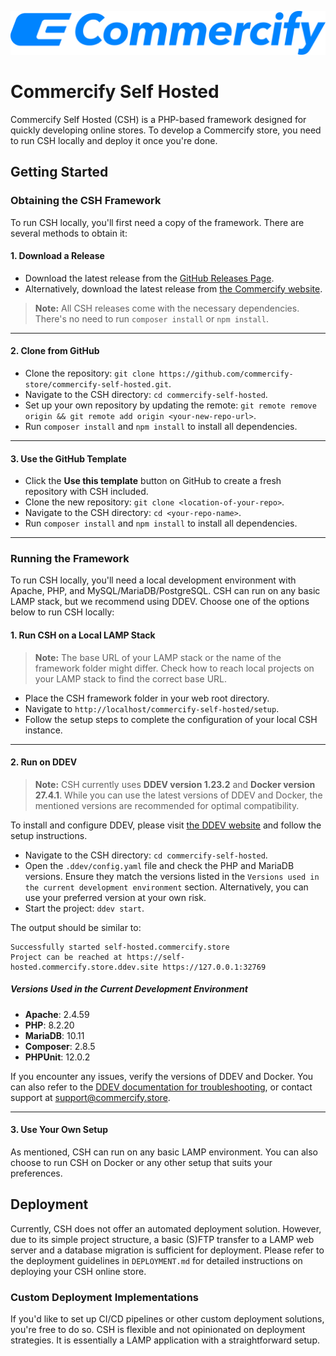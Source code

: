 ![Commercify Self Hosted](misc/readme-assets/combination-primary-on_transparent.svg)

# Commercify Self Hosted

Commercify Self Hosted (CSH) is a PHP-based framework designed for quickly developing online stores. To develop a Commercify store, you need to run CSH locally and deploy it once you're done.

## Getting Started

### Obtaining the CSH Framework

To run CSH locally, you'll first need a copy of the framework. There are several methods to obtain it:

#### 1. Download a Release

- Download the latest release from the [GitHub Releases Page](https://github.com/commercify-store/commercify-self-hosted/releases).
- Alternatively, download the latest release from [the Commercify website](https://self-hosted.commercify.com/download).

> **Note:** All CSH releases come with the necessary dependencies. There's no need to run `composer install` or `npm install`.

---

#### 2. Clone from GitHub

- Clone the repository: `git clone https://github.com/commercify-store/commercify-self-hosted.git`.
- Navigate to the CSH directory: `cd commercify-self-hosted`.
- Set up your own repository by updating the remote: `git remote remove origin && git remote add origin <your-new-repo-url>`.
- Run `composer install` and `npm install` to install all dependencies.

---

#### 3. Use the GitHub Template

- Click the **Use this template** button on GitHub to create a fresh repository with CSH included.
- Clone the new repository: `git clone <location-of-your-repo>`.
- Navigate to the CSH directory: `cd <your-repo-name>`.
- Run `composer install` and `npm install` to install all dependencies.

---

### Running the Framework

To run CSH locally, you'll need a local development environment with Apache, PHP, and MySQL/MariaDB/PostgreSQL. CSH can run on any basic LAMP stack, but we recommend using DDEV. Choose one of the options below to run CSH locally:

#### 1. Run CSH on a Local LAMP Stack

> **Note:** The base URL of your LAMP stack or the name of the framework folder might differ. Check how to reach local projects on your LAMP stack to find the correct base URL.

- Place the CSH framework folder in your web root directory.
- Navigate to `http://localhost/commercify-self-hosted/setup`.
- Follow the setup steps to complete the configuration of your local CSH instance.

---

#### 2. Run on DDEV

> **Note:** CSH currently uses **DDEV version 1.23.2** and **Docker version 27.4.1**. While you can use the latest versions of DDEV and Docker, the mentioned versions are recommended for optimal compatibility.

To install and configure DDEV, please visit [the DDEV website](https://ddev.com/) and follow the setup instructions.

- Navigate to the CSH directory: `cd commercify-self-hosted`.
- Open the `.ddev/config.yaml` file and check the PHP and MariaDB versions. Ensure they match the versions listed in the `Versions used in the current development environment` section. Alternatively, you can use your preferred version at your own risk.
- Start the project: `ddev start`.

The output should be similar to:

```
Successfully started self-hosted.commercify.store
Project can be reached at https://self-hosted.commercify.store.ddev.site https://127.0.0.1:32769
```


##### Versions Used in the Current Development Environment

- **Apache**: 2.4.59
- **PHP**: 8.2.20
- **MariaDB**: 10.11
- **Composer**: 2.8.5
- **PHPUnit**: 12.0.2

If you encounter any issues, verify the versions of DDEV and Docker. You can also refer to the [DDEV documentation for troubleshooting](https://ddev.readthedocs.io/en/stable/users/usage/troubleshooting/), or contact support at support@commercify.store.

---

#### 3. Use Your Own Setup

As mentioned, CSH can run on any basic LAMP environment. You can also choose to run CSH on Docker or any other setup that suits your preferences.

## Deployment

Currently, CSH does not offer an automated deployment solution. However, due to its simple project structure, a basic (S)FTP transfer to a LAMP web server and a database migration is sufficient for deployment. Please refer to the deployment guidelines in `DEPLOYMENT.md` for detailed instructions on deploying your CSH online store.

### Custom Deployment Implementations

If you'd like to set up CI/CD pipelines or other custom deployment solutions, you're free to do so. CSH is flexible and not opinionated on deployment strategies. It is essentially a LAMP application with a straightforward setup.

